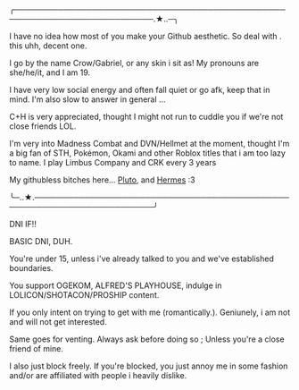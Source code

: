 ╭───────────────────────────────────────────────────────────────────────────.★..─╮

I have no idea how most of you make your Github aesthetic. So deal with . this uhh, decent one.
 
 I go by the name Crow/Gabriel, or any skin i sit as! My pronouns are she/he/it, and I am 19. 

 I have very low social energy and often fall quiet or go afk, keep that in mind. I'm also slow to answer in general ...
 
 C+H is very appreciated, thought I might not run to cuddle you if we're not close friends LOL.

I'm very into Madness Combat and DVN/Hellmet at the moment, thought I'm a big fan of STH, Pokémon, Okami and other Roblox titles that i am too lazy to name. I play Limbus Company and CRK every 3 years

My githubless bitches here... <a href="https://theadmirals.straw.page">Pluto</a>, and <a href="https://x.com/hermesdvn">Hermes</a> :3 



╰─..★.────────────────────────────────────────────────────────────────────────╯




DNI IF!!


BASIC DNI, DUH. 

You're under 15, unless i've already talked to you and we've established boundaries.

You support OGEKOM, ALFRED'S PLAYHOUSE, indulge in LOLICON/SHOTACON/PROSHIP content.

If you only intent on trying to get with me (romantically.). Geniunely, i am not and will not get interested.

Same goes for venting. Always ask before doing so ; Unless you're a close friend of mine. 

I also just block freely. If you're blocked, you just annoy me in some fashion and/or are affiliated with people i heavily dislike.


